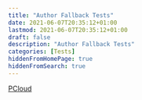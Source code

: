 ```yaml
---
title: "Author Fallback Tests"
date: 2021-06-07T20:35:12+01:00
lastmod: 2021-06-07T20:35:12+01:00
draft: false
description: "Author Fallback Tests"
categories: [Tests]
hiddenFromHomePage: true
hiddenFromSearch: true
---
```


<!--more-->

[PCloud](https://github.com/HEIGE-PCloud)